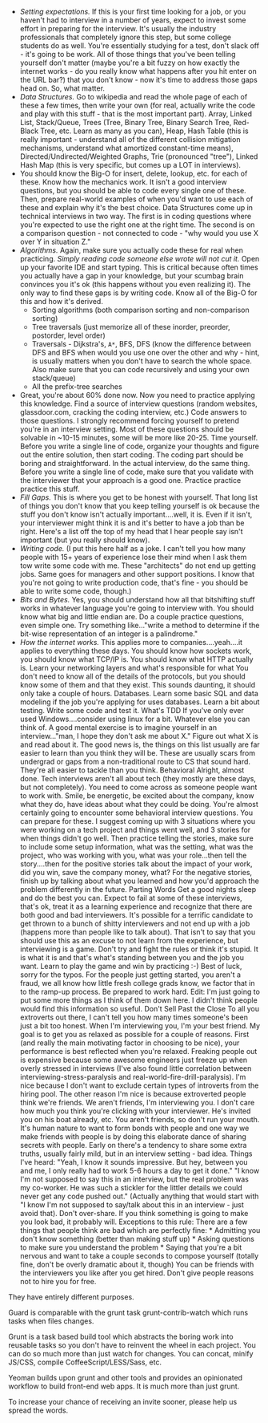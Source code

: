 - *Setting expectations.* If this is your first time looking for a job, or you haven't had to interview in a number of years, expect to invest some effort in preparing for the interview. It's usually the industry professionals that completely ignore this step, but some college students do as well. You're essentially studying for a test, don't slack off - it's going to be work. All of those things that you've been telling yourself don't matter (maybe you're a bit fuzzy on how exactly the internet works - do you really know what happens after you hit enter on the URL bar?) that you don't know - now it's time to address those gaps head on. So, what matter.
- *Data Structures.* Go to wikipedia and read the whole page of each of these a few times, then write your own (for real, actually write the code and play with this stuff - that is the most important part). Array, Linked List, Stack/Queue, Trees (Tree, Binary Tree, Binary Search Tree, Red-Black Tree, etc. Learn as many as you can), Heap, Hash Table (this is really important - understand all of the different collision mitigation mechanisms, understand what amortized constant-time means), Directed/Undirected/Weighted Graphs, Trie (pronounced "tree"), Linked Hash Map (this is very specific, but comes up a LOT in interviews).
- You should know the Big-O for insert, delete, lookup, etc. for each of these. Know how the mechanics work. It isn't a good interview questions, but you should be able to code every single one of these. Then, prepare real-world examples of when you'd want to use each of these and explain why it's the best choice. Data Structures come up in technical interviews in two way. The first is in coding questions where you're expected to use the right one at the right time. The second is on a comparison question - not connected to code - "why would you use X over Y in situation Z."
- *Algorithms.* Again, make sure you actually code these for real when practicing. *Simply reading code someone else wrote will not cut it.* Open up your favorite IDE and start typing. This is critical because often times you actually have a gap in your knowledge, but your scumbag brain convinces you it's ok (this happens without you even realizing it). The only way to find these gaps is by writing code. Know all of the Big-O for this and how it's derived.
  - Sorting algorithms (both comparison sorting and non-comparison sorting)
  - Tree traversals (just memorize all of these inorder, preorder, postorder, level order)
  - Traversals - Dijkstra's, `A*`, BFS, DFS (know the difference between DFS and BFS when would you use one over the other and why - hint, is usually matters when you don't have to search the whole space. Also make sure that you can code recursively and using your own stack/queue)
  - All the prefix-tree searches
- Great, you're about 60% done now. Now you need to practice applying this knowledge. Find a source of interview questions (random websites, glassdoor.com, cracking the coding interview, etc.) Code answers to those questions. I strongly recommend forcing yourself to pretend you're in an interview setting. Most of these questions should be solvable in ~10-15 minutes, some will be more like 20-25. Time yourself. Before you write a single line of code, organize your thoughts and figure out the entire solution, then start coding. The coding part should be boring and straightforward. In the actual interview, do the same thing. Before you write a single line of code, make sure that you validate with the interviewer that your approach is a good one. Practice practice practice this stuff.
- *Fill Gaps.* This is where you get to be honest with yourself. That long list of things you don't know that you keep telling yourself is ok because the stuff you don't know isn't actually important....well, it is. Even if it isn't, your interviewer might think it is and it's better to have a job than be right. Here's a list off the top of my head that I hear people say isn't important (but you really should know).
- *Writing code.* (I put this here half as a joke. I can't tell you how many people with 15+ years of experience lose their mind when I ask them tow write some code with me. These "architects" do not end up getting jobs. Same goes for managers and other support positions. I know that you're not going to write production code, that's fine - you should be able to write some code, though.)
- *Bits and Bytes.* Yes, you should understand how all that bitshifting stuff works in whatever language you're going to interview with. You should know what big and little endian are. Do a couple practice questions, even simple one. Try something like..."write a method to determine if the bit-wise representation of an integer is a palindrome."
- *How the internet works.* This applies more to companies....yeah....it applies to everything these days. You should know how sockets work, you should know what TCP/IP is. You should know what HTTP actually is. Learn your networking layers and what's responsible for what You don't need to know all of the details of the protocols, but you should know some of them and that they exist. This sounds daunting, it should only take a couple of hours.
Databases. Learn some basic SQL and data modeling if the job you're applying for uses databases.
Learn a bit about testing. Write some code and test it. What's TDD
If you've only ever used Windows....consider using linux for a bit.
Whatever else you can think of. A good mental exercise is to imagine yourself in an interview..."man, I hope they don't ask me about X." Figure out what X is and read about it.
The good news is, the things on this list usually are far easier to learn than you think they will be. These are usually scars from undergrad or gaps from a non-traditional route to CS that sound hard. They're all easier to tackle than you think.
Behavioral
Alright, almost done. Tech interviews aren't all about tech (they mostly are these days, but not completely). You need to come across as someone people want to work with. Smile, be energetic, be excited about the company, know what they do, have ideas about what they could be doing. You're almost certainly going to encounter some behavioral interview questions. You can prepare for these. I suggest coming up with 3 situations where you were working on a tech project and things went well, and 3 stories for when things didn't go well. Then practice telling the stories, make sure to include some setup information, what was the setting, what was the project, who was working with you, what was your role...then tell the story....then for the positive stories talk about the impact of your work, did you win, save the company money, what? For the negative stories, finish up by talking about what you learned and how you'd approach the problem differently in the future.
Parting Words
Get a good nights sleep and do the best you can. Expect to fail at some of these interviews, that's ok, treat it as a learning experience and recognize that there are both good and bad interviewers. It's possible for a terrific candidate to get thrown to a bunch of shitty interviewers and not end up with a job (happens more than people like to talk about). That isn't to say that you should use this as an excuse to not learn from the experience, but interviewing is a game. Don't try and fight the rules or think it's stupid. It is what it is and that's what's standing between you and the job you want. Learn to play the game and win by practicing :-)
Best of luck, sorry for the typos. For the people just getting started, you aren't a fraud, we all know how little fresh college grads know, we factor that in to the ramp-up process. Be prepared to work hard.
Edit: I'm just going to put some more things as I think of them down here. I didn't think people would find this information so useful.
Don't Sell Past the Close To all you extroverts out there, I can't tell you how many times someone's been just a bit too honest. When I'm interviewing you, I'm your best friend. My goal is to get you as relaxed as possible for a couple of reasons. First (and really the main motivating factor in choosing to be nice), your performance is best reflected when you're relaxed. Freaking people out is expensive because some awesome engineers just freeze up when overly stressed in interviews (I've also found little correlation between interviewing-stress-paralysis and real-world-fire-drill-paralysis). I'm nice because I don't want to exclude certain types of introverts from the hiring pool. The other reason I'm nice is because extroverted people think we're friends. We aren't friends, I'm interviewing you.
I don't care how much you think you're clicking with your interviewer. He's invited you on his boat already, etc. You aren't friends, so don't run your mouth.
It's human nature to want to form bonds with people and one way we make friends with people is by doing this elaborate dance of sharing secrets with people. Early on there's a tendency to share some extra truths, usually fairly mild, but in an interview setting - bad idea. Things I've heard:
"Yeah, I know it sounds impressive. But hey, between you and me, I only really had to work 5-6 hours a day to get it done."
"I know I'm not supposed to say this in an interview, but the real problem was my co-worker. He was such a stickler for the littler details we could never get any code pushed out." (Actually anything that would start with "I know I'm not supposed to say/talk about this in an interview - just avoid that).
Don't over-share. If you think something is going to make you look bad, it probably will.
Exceptions to this rule: There are a few things that people think are bad which are perfectly fine: * Admitting you don't know something (better than making stuff up) * Asking questions to make sure you understand the problem * Saying that you're a bit nervous and want to take a couple seconds to compose yourself (totally fine, don't be overly dramatic about it, though)
You can be friends with the interviewers you like after you get hired. Don't give people reasons not to hire you for free.

They have entirely different purposes.

Guard is comparable with the grunt task grunt-contrib-watch which runs tasks when files changes.

Grunt is a task based build tool which abstracts the boring work into reusable tasks so you don't have to reinvent the wheel in each project. You can do so much more than just watch for changes. You can concat, minify JS/CSS, compile CoffeeScript/LESS/Sass, etc.

Yeoman builds upon grunt and other tools and provides an opinionated workflow to build front-end web apps. It is much more than just grunt.

To increase your chance of receiving an invite sooner, please help us spread the words.
